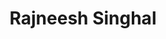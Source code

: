 ---
layout: person
permalink: /rajneesh-singhal
title: Rajneesh Singhal
position: Research Associate (Postdoc)
image: rajneesh.jpg
email: singha24@msu.edu
phone: (517) 353-6767 
link: https://scholar.google.com/citations?user=g9kC8ZEAAAAJ
---